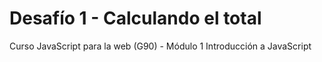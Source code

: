 # Desafío 1 - Calculando el total
 
Curso JavaScript para la web (G90) - Módulo 1 Introducción a JavaScript